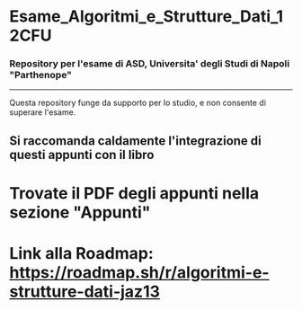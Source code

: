 # Esame_Algoritmi_e_Strutture_Dati_12CFU
### Repository per l'esame di ASD, Universita' degli Studi di Napoli "Parthenope"
---
Questa repository funge da supporto per lo studio, e non consente di superare l'esame.

**Si raccomanda caldamente l'integrazione di questi appunti con il libro**
---
# Trovate il PDF degli appunti nella sezione "Appunti"
# Link alla Roadmap: <https://roadmap.sh/r/algoritmi-e-strutture-dati-jaz13>
